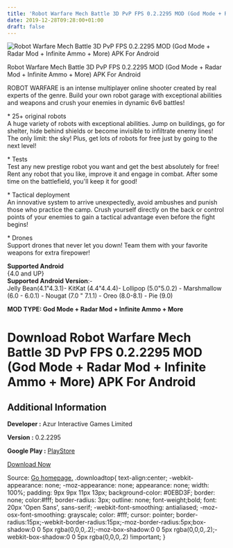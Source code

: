 ```yaml
---
title: 'Robot Warfare Mech Battle 3D PvP FPS 0.2.2295 MOD (God Mode + Radar Mod + Infinite Ammo + More) APK For Android'
date: 2019-12-28T09:28:00+01:00
draft: false
---
```


![Robot Warfare Mech Battle 3D PvP FPS 0.2.2295 MOD (God Mode + Radar Mod + Infinite Ammo + More) APK For Android](https://i0.wp.com/apkhome.net/wp-content/uploads/2019/11/Robot-Warfare-Mech-Battle-3D-PvP-FPS.png "Robot Warfare Mech Battle 3D PvP FPS 0.2.2295 MOD (God Mode + Radar Mod + Infinite Ammo + More) APK For Android")

  

Robot Warfare Mech Battle 3D PvP FPS 0.2.2295 MOD (God Mode + Radar Mod + Infinite Ammo + More) APK For Android

ROBOT WARFARE is an intense multiplayer online shooter created by real experts of the genre. Build your own robot garage with exceptional abilities and weapons and crush your enemies in dynamic 6v6 battles!

\* 25+ original robots  
A huge variety of robots with exceptional abilities. Jump on buildings, go for shelter, hide behind shields or become invisible to infiltrate enemy lines! The only limit: the sky! Plus, get lots of robots for free just by going to the next level!

\* Tests  
Test any new prestige robot you want and get the best absolutely for free! Rent any robot that you like, improve it and engage in combat. After some time on the battlefield, you'll keep it for good!

\* Tactical deployment  
An innovative system to arrive unexpectedly, avoid ambushes and punish those who practice the camp. Crush yourself directly on the back or control points of your enemies to gain a tactical advantage even before the fight begins!

\* Drones  
Support drones that never let you down! Team them with your favorite weapons for extra firepower!

**Supported Android**  
{4.0 and UP}  
**Supported Android Version**:-  
Jelly Bean(4.1"4.3.1)- KitKat (4.4"4.4.4)- Lollipop (5.0"5.0.2) - Marshmallow (6.0 - 6.0.1) - Nougat (7.0 " 7.1.1) - Oreo (8.0-8.1) - Pie (9.0)

**MOD TYPE: God Mode + Radar Mod + Infinite Ammo + More**

Download Robot Warfare Mech Battle 3D PvP FPS 0.2.2295 MOD (God Mode + Radar Mod + Infinite Ammo + More) APK For Android
========================================================================================================================

Additional Information
----------------------

**Developer :** Azur Interactive Games Limited

**Version :** 0.2.2295

**Google Play :** [PlayStore](https://play.google.com/store/apps/details?id=ru.azurinteractive.robotwarfare)

  

[Download Now](https://store4app.co/post/robot-warfare-mech-battle-3d-pvp-fps-0-2-2295-mod-god-mode-radar-mod-infinite-ammo-more-apk-for-android_1574088232)

  
Source: [Go homepage.](https://store4app.co/post/robot-warfare-mech-battle-3d-pvp-fps-0-2-2295-mod-god-mode-radar-mod-infinite-ammo-more-apk-for-android_1574088232) .downloadtop{ text-align:center; -webkit-appearance: none; -moz-appearance: none; appearance: none; width: 100%; padding: 9px 9px 11px 13px; background-color: #0EBD3F; border: none; color:#fff; border-radius: 3px; outline: none; font-weight;bold; font: 20px 'Open Sans', sans-serif; -webkit-font-smoothing: antialiased; -moz-osx-font-smoothing: grayscale; color: #fff; cursor: pointer; border-radius:15px;-webkit-border-radius:15px;-moz-border-radius:5px;box-shadow:0 0 5px rgba(0,0,0,.2);-moz-box-shadow:0 0 5px rgba(0,0,0,.2);-webkit-box-shadow:0 0 5px rgba(0,0,0,.2) !important; }